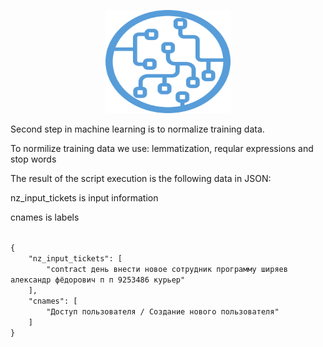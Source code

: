 <p align="center">
  <a href="http://projector.tensorflow.org/">
    <img src="./ml_logo.png" alt="Bootstrap logo" width="200" height="165">
 </a>
</p>

<p>Second step in machine learning is to normalize training data.</p>

<p>To normilize training data we use: lemmatization, reqular expressions and stop words</p>


<p>The result of the script execution is the following data in JSON: </p>
<p>nz_input_tickets is input information </p>
<p>cnames is labels </p>
<code>
{
    "nz_input_tickets": [
        "contract день внести новое сотрудник программу ширяев александр фёдорович п п 9253486 курьер"
    ],
    "cnames": [
        "Доступ пользователя / Создание нового пользователя"
    ]
}
</code>
